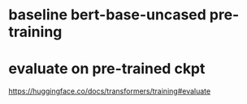 # baseline bert-base-uncased pre-training

# evaluate on pre-trained ckpt

https://huggingface.co/docs/transformers/training#evaluate


